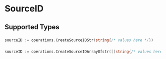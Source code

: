 # SourceID


## Supported Types

### 

```go
sourceID := operations.CreateSourceIDStr(string{/* values here */})
```

### 

```go
sourceID := operations.CreateSourceIDArrayOfstr([]string{/* values here */})
```

